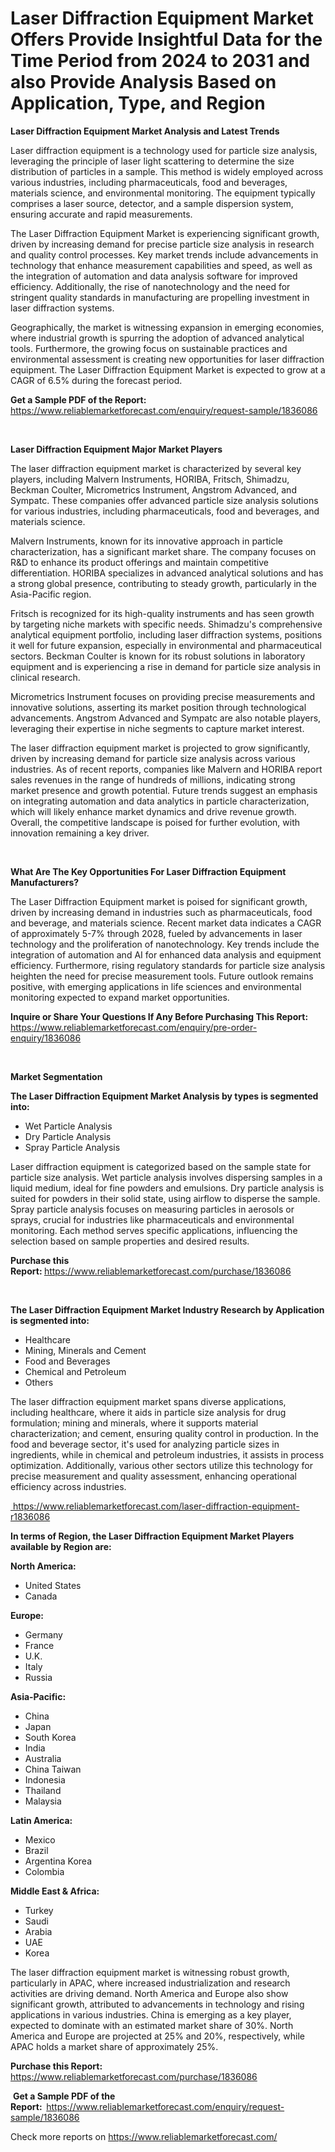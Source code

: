 <p><h1>Laser Diffraction Equipment Market Offers Provide Insightful Data for the Time Period from 2024 to 2031 and also Provide Analysis Based on Application, Type, and Region</h1></p><p><strong>Laser Diffraction Equipment Market Analysis and Latest Trends</strong></p>
<p><p>Laser diffraction equipment is a technology used for particle size analysis, leveraging the principle of laser light scattering to determine the size distribution of particles in a sample. This method is widely employed across various industries, including pharmaceuticals, food and beverages, materials science, and environmental monitoring. The equipment typically comprises a laser source, detector, and a sample dispersion system, ensuring accurate and rapid measurements.</p><p>The Laser Diffraction Equipment Market is experiencing significant growth, driven by increasing demand for precise particle size analysis in research and quality control processes. Key market trends include advancements in technology that enhance measurement capabilities and speed, as well as the integration of automation and data analysis software for improved efficiency. Additionally, the rise of nanotechnology and the need for stringent quality standards in manufacturing are propelling investment in laser diffraction systems.</p><p>Geographically, the market is witnessing expansion in emerging economies, where industrial growth is spurring the adoption of advanced analytical tools. Furthermore, the growing focus on sustainable practices and environmental assessment is creating new opportunities for laser diffraction equipment. The Laser Diffraction Equipment Market is expected to grow at a CAGR of 6.5% during the forecast period.</p></p>
<p><strong>Get a Sample PDF of the Report:&nbsp;</strong> <a href="https://www.reliablemarketforecast.com/enquiry/request-sample/1836086?utm_campaign=1950&utm_medium=2&utm_source=Github&utm_content=ia&utm_term=31122024&utm_id=laser-diffraction-equipment">https://www.reliablemarketforecast.com/enquiry/request-sample/1836086</a></p>
<p>&nbsp;</p>
<p><strong>Laser Diffraction Equipment Major Market Players</strong></p>
<p><p>The laser diffraction equipment market is characterized by several key players, including Malvern Instruments, HORIBA, Fritsch, Shimadzu, Beckman Coulter, Micrometrics Instrument, Angstrom Advanced, and Sympatc. These companies offer advanced particle size analysis solutions for various industries, including pharmaceuticals, food and beverages, and materials science.</p><p>Malvern Instruments, known for its innovative approach in particle characterization, has a significant market share. The company focuses on R&D to enhance its product offerings and maintain competitive differentiation. HORIBA specializes in advanced analytical solutions and has a strong global presence, contributing to steady growth, particularly in the Asia-Pacific region.</p><p>Fritsch is recognized for its high-quality instruments and has seen growth by targeting niche markets with specific needs. Shimadzu's comprehensive analytical equipment portfolio, including laser diffraction systems, positions it well for future expansion, especially in environmental and pharmaceutical sectors. Beckman Coulter is known for its robust solutions in laboratory equipment and is experiencing a rise in demand for particle size analysis in clinical research.</p><p>Micrometrics Instrument focuses on providing precise measurements and innovative solutions, asserting its market position through technological advancements. Angstrom Advanced and Sympatc are also notable players, leveraging their expertise in niche segments to capture market interest.</p><p>The laser diffraction equipment market is projected to grow significantly, driven by increasing demand for particle size analysis across various industries. As of recent reports, companies like Malvern and HORIBA report sales revenues in the range of hundreds of millions, indicating strong market presence and growth potential. Future trends suggest an emphasis on integrating automation and data analytics in particle characterization, which will likely enhance market dynamics and drive revenue growth. Overall, the competitive landscape is poised for further evolution, with innovation remaining a key driver.</p></p>
<p>&nbsp;</p>
<p><strong>What Are The Key Opportunities For Laser Diffraction Equipment Manufacturers?</strong></p>
<p><p>The Laser Diffraction Equipment market is poised for significant growth, driven by increasing demand in industries such as pharmaceuticals, food and beverage, and materials science. Recent market data indicates a CAGR of approximately 5-7% through 2028, fueled by advancements in laser technology and the proliferation of nanotechnology. Key trends include the integration of automation and AI for enhanced data analysis and equipment efficiency. Furthermore, rising regulatory standards for particle size analysis heighten the need for precise measurement tools. Future outlook remains positive, with emerging applications in life sciences and environmental monitoring expected to expand market opportunities.</p></p>
<p><strong>Inquire or Share Your Questions If Any Before Purchasing This Report:</strong> <a href="https://www.reliablemarketforecast.com/enquiry/pre-order-enquiry/1836086?utm_campaign=1950&utm_medium=2&utm_source=Github&utm_content=ia&utm_term=31122024&utm_id=laser-diffraction-equipment">https://www.reliablemarketforecast.com/enquiry/pre-order-enquiry/1836086</a></p>
<p>&nbsp;</p>
<p><strong>Market Segmentation</strong></p>
<p><strong>The Laser Diffraction Equipment Market Analysis by types is segmented into:</strong></p>
<p><ul><li>Wet Particle Analysis</li><li>Dry Particle Analysis</li><li>Spray Particle Analysis</li></ul></p>
<p><p>Laser diffraction equipment is categorized based on the sample state for particle size analysis. Wet particle analysis involves dispersing samples in a liquid medium, ideal for fine powders and emulsions. Dry particle analysis is suited for powders in their solid state, using airflow to disperse the sample. Spray particle analysis focuses on measuring particles in aerosols or sprays, crucial for industries like pharmaceuticals and environmental monitoring. Each method serves specific applications, influencing the selection based on sample properties and desired results.</p></p>
<p><strong>Purchase this Report:&nbsp;</strong><a href="https://www.reliablemarketforecast.com/purchase/1836086?utm_campaign=1950&utm_medium=2&utm_source=Github&utm_content=ia&utm_term=31122024&utm_id=laser-diffraction-equipment">https://www.reliablemarketforecast.com/purchase/1836086</a></p>
<p>&nbsp;</p>
<p><strong>The Laser Diffraction Equipment Market Industry Research by Application is segmented into:</strong></p>
<p><ul><li>Healthcare</li><li>Mining, Minerals and Cement</li><li>Food and Beverages</li><li>Chemical and Petroleum</li><li>Others</li></ul></p>
<p><p>The laser diffraction equipment market spans diverse applications, including healthcare, where it aids in particle size analysis for drug formulation; mining and minerals, where it supports material characterization; and cement, ensuring quality control in production. In the food and beverage sector, it's used for analyzing particle sizes in ingredients, while in chemical and petroleum industries, it assists in process optimization. Additionally, various other sectors utilize this technology for precise measurement and quality assessment, enhancing operational efficiency across industries.</p></p>
<p><a href="https://www.reliablemarketforecast.com/laser-diffraction-equipment-r1836086?utm_campaign=1950&utm_medium=2&utm_source=Github&utm_content=ia&utm_term=31122024&utm_id=laser-diffraction-equipment">&nbsp;https://www.reliablemarketforecast.com/laser-diffraction-equipment-r1836086</a></p>
<p><strong>In terms of Region, the Laser Diffraction Equipment Market Players available by Region are:</strong></p>
<p>
    <p> <strong> North America: </strong>
        <ul>
            <li>United States</li>
            <li>Canada</li>
        </ul>
        </p> 
    <p> <strong> Europe: </strong>
        <ul>
            <li>Germany</li>
            <li>France</li>
            <li>U.K.</li>
            <li>Italy</li>
            <li>Russia</li>
        </ul>
        </p> 
    <p> <strong> Asia-Pacific: </strong>
        <ul>
            <li>China</li>
            <li>Japan</li>
            <li>South Korea</li>
            <li>India</li>
            <li>Australia</li>
            <li>China Taiwan</li>
            <li>Indonesia</li>
            <li>Thailand</li>
            <li>Malaysia</li>
        </ul>
        </p> 
    <p> <strong> Latin America: </strong>
        <ul>
            <li>Mexico</li>
            <li>Brazil</li>
            <li>Argentina Korea</li>
            <li>Colombia</li>
        </ul>
        </p> 
    <p> <strong> Middle East & Africa: </strong>
        <ul>
            <li>Turkey</li>
            <li>Saudi</li>
            <li>Arabia</li>
            <li>UAE</li>
            <li>Korea</li>
        </ul>
    </p>
    </p>
<p><p>The laser diffraction equipment market is witnessing robust growth, particularly in APAC, where increased industrialization and research activities are driving demand. North America and Europe also show significant growth, attributed to advancements in technology and rising applications in various industries. China is emerging as a key player, expected to dominate with an estimated market share of 30%. North America and Europe are projected at 25% and 20%, respectively, while APAC holds a market share of approximately 25%.</p></p>
<p><strong>Purchase this Report: </strong><a href="https://www.reliablemarketforecast.com/purchase/1836086?utm_campaign=1950&utm_medium=2&utm_source=Github&utm_content=ia&utm_term=31122024&utm_id=laser-diffraction-equipment">https://www.reliablemarketforecast.com/purchase/1836086</a></p>
<p>&nbsp;<strong>Get a Sample PDF of the Report:&nbsp;&nbsp;</strong><a href="https://www.reliablemarketforecast.com/enquiry/request-sample/1836086?utm_campaign=1950&utm_medium=2&utm_source=Github&utm_content=ia&utm_term=31122024&utm_id=laser-diffraction-equipment">https://www.reliablemarketforecast.com/enquiry/request-sample/1836086</a></p>
<p><strong></strong></p>
<p>Check more reports on <a href="https://www.reliablemarketforecast.com/?utm_campaign=1950&utm_medium=2&utm_source=Github&utm_content=ia&utm_term=31122024&utm_id=laser-diffraction-equipment">https://www.reliablemarketforecast.com/</a></p>
